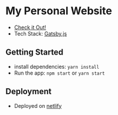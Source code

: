 # My Personal Website

-   [Check it Out!](https://mmarinov.netlify.com/)
-   Tech Stack: [Gatsby.js](https://www.gatsbyjs.org/)

## **Getting Started**

-   install dependencies: `yarn install`
-   Run the app: `npm start` or `yarn start`

## **Deployment**

-   Deployed on [netlify](https://www.netlify.com/)
